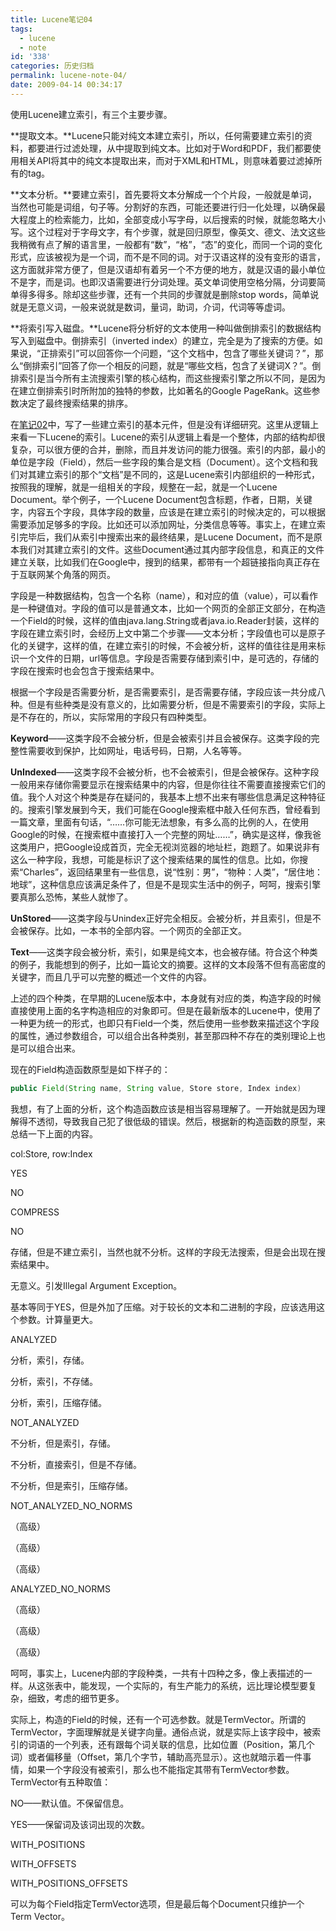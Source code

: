 ```yaml
---
title: Lucene笔记04
tags:
  - lucene
  - note
id: '338'
categories: 历史归档
permalink: lucene-note-04/
date: 2009-04-14 00:34:17
---
```



<!-- more -->
使用Lucene建立索引，有三个主要步骤。

**提取文本。**Lucene只能对纯文本建立索引，所以，任何需要建立索引的资料，都要进行过滤处理，从中提取到纯文本。比如对于Word和PDF，我们都要使用相关API将其中的纯文本提取出来，而对于XML和HTML，则意味着要过滤掉所有的tag。

**文本分析。**要建立索引，首先要将文本分解成一个个片段，一般就是单词，当然也可能是词组，句子等。分割好的东西，可能还要进行归一化处理，以确保最大程度上的检索能力，比如，全部变成小写字母，以后搜索的时候，就能忽略大小写。这个过程对于字母文字，有个步骤，就是回归原型，像英文、德文、法文这些我稍微有点了解的语言里，一般都有“数”，“格”，“态”的变化，而同一个词的变化形式，应该被视为是一个词，而不是不同的词。对于汉语这样的没有变形的语言，这方面就非常方便了，但是汉语却有着另一个不方便的地方，就是汉语的最小单位不是字，而是词。也即汉语需要进行分词处理。英文单词使用空格分隔，分词要简单得多得多。除却这些步骤，还有一个共同的步骤就是删除stop words，简单说就是无意义词，一般来说就是数词，量词，助词，介词，代词等等虚词。

**将索引写入磁盘。**Lucene将分析好的文本使用一种叫做倒排索引的数据结构写入到磁盘中。倒排索引（inverted index）的建立，完全是为了搜索的方便。如果说，“正排索引”可以回答你一个问题，“这个文档中，包含了哪些关键词？”，那么“倒排索引”回答了你一个相反的问题，就是“哪些文档，包含了关键词X？”。倒排索引是当今所有主流搜索引擎的核心结构，而这些搜索引擎之所以不同，是因为在建立倒排索引时所附加的独特的参数，比如著名的Google PageRank。这些参数决定了最终搜索结果的排序。

在[笔记02](http://blog.charlestang.org/lucene-note-02.htm "Lucene笔记02")中，写了一些建立索引的基本元件，但是没有详细研究。这里从逻辑上来看一下Lucene的索引。Lucene的索引从逻辑上看是一个整体，内部的结构却很复杂，可以很方便的合并，删除，而且并发访问的能力很强。索引的内部，最小的单位是字段（Field），然后一些字段的集合是文档（Document）。这个文档和我们对其建立索引的那个“文档”是不同的，这是Lucene索引内部组织的一种形式，按照我的理解，就是一组相关的字段，规整在一起，就是一个Lucene Document。举个例子，一个Lucene Document包含标题，作者，日期，关键字，内容五个字段，具体字段的数量，应该是在建立索引的时候决定的，可以根据需要添加足够多的字段。比如还可以添加网址，分类信息等等。事实上，在建立索引完毕后，我们从索引中搜索出来的最终结果，是Lucene Document，而不是原本我们对其建立索引的文件。这些Document通过其内部字段信息，和真正的文件建立关联，比如我们在Google中，搜到的结果，都带有一个超链接指向真正存在于互联网某个角落的网页。

字段是一种数据结构，包含一个名称（name），和对应的值（value），可以看作是一种键值对。字段的值可以是普通文本，比如一个网页的全部正文部分，在构造一个Field的时候，这样的值由java.lang.String或者java.io.Reader封装，这样的字段在建立索引时，会经历上文中第二个步骤——文本分析；字段值也可以是原子化的关键字，这样的值，在建立索引的时候，不会被分析，这样的值往往是用来标识一个文件的日期，url等信息。字段是否需要存储到索引中，是可选的，存储的字段在搜索时也会包含于搜索结果中。

根据一个字段是否需要分析，是否需要索引，是否需要存储，字段应该一共分成八种。但是有些种类是没有意义的，比如需要分析，但是不需要索引的字段，实际上是不存在的，所以，实际常用的字段只有四种类型。

**Keyword**——这类字段不会被分析，但是会被索引并且会被保存。这类字段的完整性需要收到保护，比如网址，电话号码，日期，人名等等。

**UnIndexed**——这类字段不会被分析，也不会被索引，但是会被保存。这种字段一般用来存储你需要显示在搜索结果中的内容，但是你往往不需要直接搜索它们的值。我个人对这个种类是存在疑问的，我基本上想不出来有哪些信息满足这种特征的。搜索引擎发展到今天，我们可能在Google搜索框中敲入任何东西，曾经看到一篇文章，里面有句话，“……你可能无法想象，有多么高的比例的人，在使用Google的时候，在搜索框中直接打入一个完整的网址……”，确实是这样，像我爸这类用户，把Google设成首页，完全无视浏览器的地址栏，跑题了。如果说非有这么一种字段，我想，可能是标识了这个搜索结果的属性的信息。比如，你搜索“Charles”，返回结果里有一些信息，说“性别：男”，“物种：人类”，“居住地：地球”，这种信息应该满足条件了，但是不是现实生活中的例子，呵呵，搜索引擎要真那么恐怖，某些人就惨了。

**UnStored**——这类字段与Unindex正好完全相反。会被分析，并且索引，但是不会被保存。比如，一本书的全部内容。一个网页的全部正文。

**Text**——这类字段会被分析，索引，如果是纯文本，也会被存储。符合这个种类的例子，我能想到的例子，比如一篇论文的摘要。这样的文本段落不但有高密度的关键字，而且几乎可以完整的概述一个文件的内容。

上述的四个种类，在早期的Lucene版本中，本身就有对应的类，构造字段的时候直接使用上面的名字构造相应的对象即可。但是在最新版本的Lucene中，使用了一种更为统一的形式，也即只有Field一个类，然后使用一些参数来描述这个字段的属性，通过参数组合，可以组合出各种类别，甚至那四种不存在的类别理论上也是可以组合出来。

现在的Field构造函数原型是如下样子的：

```java
public Field(String name, String value, Store store, Index index) 
```

我想，有了上面的分析，这个构造函数应该是相当容易理解了。一开始就是因为理解得不透彻，导致我自己犯了很低级的错误。然后，根据新的构造函数的原型，来总结一下上面的内容。

col:Store, row:Index

YES

NO

COMPRESS

NO

存储，但是不建立索引，当然也就不分析。这样的字段无法搜索，但是会出现在搜索结果中。

无意义。引发Illegal Argument Exception。

基本等同于YES，但是外加了压缩。对于较长的文本和二进制的字段，应该选用这个参数。计算量更大。

ANALYZED

分析，索引，存储。

分析，索引，不存储。

分析，索引，压缩存储。

NOT_ANALYZED

不分析，但是索引，存储。

不分析，直接索引，但是不存储。

不分析，但是索引，压缩存储。

NOT_ANALYZED_NO_NORMS

（高级）

（高级）

（高级）

ANALYZED_NO_NORMS

（高级）

（高级）

（高级）

呵呵，事实上，Lucene内部的字段种类，一共有十四种之多，像上表描述的一样。从这张表中，能发现，一个实际的，有生产能力的系统，远比理论模型要复杂，细致，考虑的细节更多。

实际上，构造的Field的时候，还有一个可选参数。就是TermVector。所谓的TermVector，字面理解就是关键字向量。通俗点说，就是实际上该字段中，被索引的词语的一个列表，还有跟每个词关联的信息，比如位置（Position，第几个词）或者偏移量（Offset，第几个字节，辅助高亮显示）。这也就暗示着一件事情，如果一个字段没有被索引，那么也不能指定其带有TermVector参数。TermVector有五种取值：

NO——默认值。不保留信息。

YES——保留词及该词出现的次数。

WITH_POSITIONS

WITH_OFFSETS

WITH_POSITIONS_OFFSETS

可以为每个Field指定TermVector选项，但是最后每个Document只维护一个Term Vector。